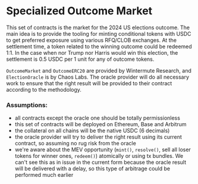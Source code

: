 # Specialized Outcome Market

This set of contracts is the market for the 2024 US elections outcome. The main idea is to provide the tooling for minting conditional tokens with USDC to get preferred exposure using various RFQ/CLOB exchanges. At the settlement time, a token related to the winning outcome could be redeemed 1:1. In the case when nor Trump nor Harris would win this election, the settlement is 0.5 USDC per 1 unit for any of outcome tokens. 

`OutcomeMarket` and `OutcomeERC20` are provided by Wintermute Research, and `ElectionOracle` is by Chaos Labs. The oracle provider will do all necessary work to ensure that the right result will be provided to their contract according to the methodology.

### Assumptions:
- all contracts except the oracle one should be totally permissionless
- this set of contracts will be deployed on Ethereum, Base and Arbitrum
- the collateral on all chains will be the native USDC (6 decimals)
- the oracle provider will try to deliver the right result using its current contract, so assuming no rug risk from the oracle
- we're aware about the MEV opportunity (`mint()`, `resolve()`, sell all loser tokens for winner ones, `redeem()`) atomically or using tx bundles. We can't see this as in issue in the current form because the oracle result will be delivered with a delay, so this type of arbitrage could be performed much earlier